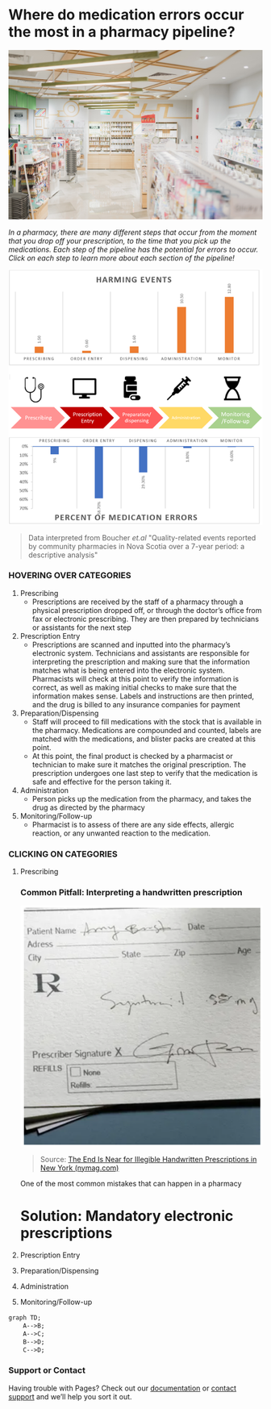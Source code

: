 # Where do medication errors occur the most in a pharmacy pipeline?


![image](https://github.com/kylerkanegawa/kylerkanegawa.github.io/blob/master/nathaniel-yeo-747NDboAWNY-unsplash.jpg?raw=true)

*In a pharmacy, there are many different steps that occur from the moment that you drop off your prescription, to the time that you pick up the medications. Each step of the pipeline has the potential for errors to occur. Click on each step to learn more about each section of the pipeline!*

![image](https://github.com/kylerkanegawa/kylerkanegawa.github.io/blob/master/Pipelinewithgraphs.png?raw=true)

> Data interpreted from Boucher _et.al_ "Quality-related events reported by community pharmacies in
> Nova Scotia over a 7-year period: a descriptive analysis"

### HOVERING OVER CATEGORIES

1. Prescribing
   - Prescriptions are received by the staff of a pharmacy through a physical prescription dropped off, or through the doctor’s office from fax or electronic prescribing. They are then prepared by technicians or assistants for the next step
2. Prescription Entry
   - Prescriptions are scanned and inputted into the pharmacy’s electronic system. Technicians and assistants are responsible for interpreting the prescription and making sure that the information matches what is being entered into the electronic system. Pharmacists will check at this point to verify the information is correct, as well as making initial checks to make sure that the information makes sense. Labels and instructions are then printed, and the drug is billed to any insurance companies for payment
3. Preparation/Dispensing
   - Staff will proceed to fill medications with the stock that is available in the pharmacy. Medications are compounded and counted, labels are matched with the medications, and blister packs are created at this point.
   - At this point, the final product is checked by a pharmacist or technician to make sure it matches the original prescription. The prescription undergoes one last step to verify that the medication is safe and effective for the person taking it.
4. Administration
   - Person picks up the medication from the pharmacy, and takes the drug as directed by the pharmacy
5. Monitoring/Follow-up
   - Pharmacist is to assess of there are any side effects, allergic reaction, or any unwanted reaction to the medication.

### CLICKING ON CATEGORIES ###

1. Prescribing

   ### Common Pitfall: Interpreting a handwritten prescription

   ![image](https://github.com/kylerkanegawa/kylerkanegawa.github.io/blob/master/Ineligible_prescription.png?raw=true)

   > Source: [The End Is Near for Illegible Handwritten Prescriptions in New York (nymag.com)](https://nymag.com/intelligencer/2016/03/new-york-eliminating-handwritten-prescriptions.html)

   One of the most common mistakes that can happen in a pharmacy

   # Solution: Mandatory electronic prescriptions

   

2. Prescription Entry

   

3. Preparation/Dispensing

   

4. Administration

   

5. Monitoring/Follow-up



```mermaid
graph TD;
	A-->B;
	A-->C;
	B-->D;
    C-->D;
```



### Support or Contact

Having trouble with Pages? Check out our [documentation](https://help.github.com/categories/github-pages-basics/) or [contact support](https://github.com/contact) and we’ll help you sort it out.
